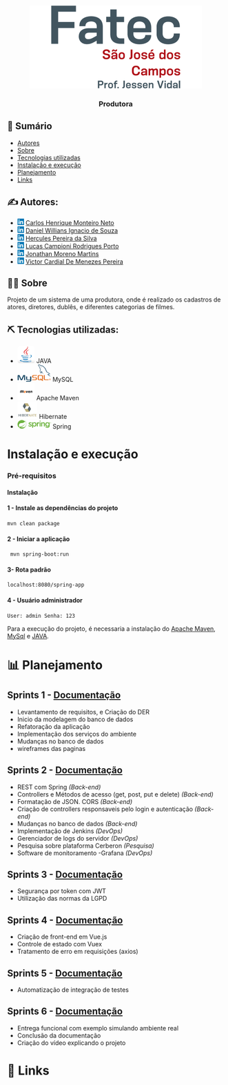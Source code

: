 <p align="center">
  <a href="" rel="noopener">
 <img src="imagem/logo_fatecsjc.png" alt="Project logo"></a>
</p>

<h3 align="center">Produtora</h3>


## 📝 Sumário

- [Autores](#authors)
- [Sobre](#about)
- [Tecnologias utilizadas](#tech_utilizadas)
- [Instalação e execução](#install)
- [Planejamento](#planejamento)
- [Links](#links)

## ✍️ Autores:  <a name = "authors"></a>
- <img src="imagem\linkedln.png" height=15px> [Carlos Henrique Monteiro Neto ](https://www.linkedin.com/in/carlos-henrique-monteiro-neto-b62a0413a/) 
- <img src="imagem\linkedln.png" height=15px> [Daniel Willians Ignacio de Souza](https://www.linkedin.com/in/danielwisouza/)
- <img src="imagem\linkedln.png" height=15px> [Hercules Pereira da Silva](https://www.linkedin.com/in/hercules-pereira-03189711a/) 
- <img src="imagem\linkedln.png" height=15px> [Lucas Campioni Rodrigues Porto](https://www.linkedin.com/in/lucascampioni/) 
- <img src="imagem\linkedln.png" height=15px> [Jonathan Moreno Martins](https://www.linkedin.com/in/jonathanmmartins/) 
- <img src="imagem\linkedln.png" height=15px> [Victor Cardial De Menezes Pereira]() 

## 🕵🏼 Sobre <a name = "about"></a>

Projeto de um sistema de uma produtora, onde é realizado os cadastros de atores, diretores, dublês, e diferentes categorias de filmes.


## ⛏️ Tecnologias utilizadas:  <a name = "tech_utilizadas"></a>
- [<img src="imagem\java.jpg" height=40px>](https://www.oracle.com/br/Java/) JAVA
- [<img src="imagem\mysql.png" height=40px>](https://www.mysql.com//) MySQL
- [<img src="imagem\maven.jpg" height=40px>](https://maven.apache.org/) Apache Maven
- [<img src="imagem\hibernate.png" height=40px>](https://hibernate.org/) Hibernate
- [<img src="imagem\spring.png" height=20px>](https://spring.io/) Spring


#  Instalação e execução  <a name = "tinstall"></a>
### Pré-requisitos

#### Instalação

#### 1 - Instale as dependências do projeto
```
mvn clean package
```
#### 2 - Iniciar a aplicação
```
 mvn spring-boot:run
```
#### 3- Rota padrão
```
localhost:8080/spring-app
```
#### 4 - Usuário administrador
```
User: admin Senha: 123
```
Para a execução do projeto, é necessaria a instalação do [Apache Maven](#tecnologias-utilizadas), [MySql](#tecnologias-utilizadas) e [JAVA](#tecnologias-utilizadas).

# 📊 Planejamento <a name = "planejamento"></a>
## Sprints 1 - [Documentação](https://github.com/herculespsilva/spring-boot-produtora/tree/master/docs/1entrega.md)
- Levantamento de requisitos, e Criação do DER
- Inicio da modelagem do banco de dados
- Refatoração da aplicação
- Implementação dos serviços do ambiente
- Mudanças no banco de dados
- wireframes das paginas

## Sprints 2 - [Documentação](https://github.com/herculespsilva/spring-boot-produtora/tree/master/docs/2entrega.md)
- REST com Spring *(Back-end)*
- Controllers e Métodos de acesso (get, post, put e delete) *(Back-end)*
- Formatação de JSON. CORS *(Back-end)*
- Criação de controllers responsaveis pelo login e autenticação *(Back-end)*
- Mudanças no banco de dados *(Back-end)*
- Implementação de Jenkins *(DevOps)*
- Gerenciador de logs do servidor *(DevOps)*
- Pesquisa sobre plataforma Cerberon *(Pesquisa)*
- Software de monitoramento -Grafana *(DevOps)*

## Sprints 3 - [Documentação](https://github.com/herculespsilva/spring-boot-produtora/tree/master/docs/3entrega.md)
- Segurança por token com JWT
- Utilização das normas da LGPD

## Sprints 4 - [Documentação](https://github.com/herculespsilva/spring-boot-produtora/tree/master/docs/4entrega.md)
- Criação de front-end em Vue.js
- Controle de estado com Vuex
- Tratamento de erro em requisições (axios)

## Sprints 5 - [Documentação](https://github.com/herculespsilva/spring-boot-produtora/tree/master/docs/5entrega.md)
- Automatização de integração de testes

## Sprints 6 - [Documentação](https://github.com/herculespsilva/spring-boot-produtora/tree/master/docs/6entrega.md)
- Entrega funcional com exemplo simulando ambiente real
- Conclusão da documentação
- Criação do vídeo explicando o projeto

# 💾 Links <a name = "links"></a>



